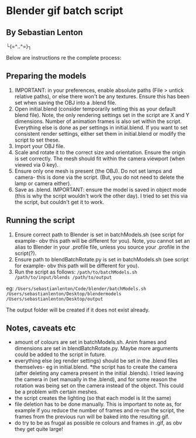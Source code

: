 # Blender gif batch script
## By Sebastian Lenton

└(=^‥^=)┐

Below are instructions re the complete process:

## Preparing the models
1. IMPORTANT: in your preferences, enable absolute paths (File > untick relative paths), or else there won't be any textures. Ensure this has been set when saving the OBJ into a .blend file.
2. Open initial.blend (consider temporarily setting this as your default blend file). Note, the only rendering settings set in the script are X and Y dimensions. Number of animation frames is also set within the script. Everything else is done as per settings in initial.blend. If you want to set consistent render settings, either set them in initial.blend or modify the script to set these.
3. Import your OBJ file.
4. Scale and rotate it to the correct size and orientation. Ensure the origin is set correctly. The mesh should fit within the camera viewport (when viewed via 0 key).
5. Ensure only one mesh is present (the OBJ). Do not set lamps and camera- this is done via the script. (But, you do not need to delete the lamp or camera either).
6. Save as .blend. IMPORTANT: ensure the model is saved in object mode (this is why the script wouldn't work the other day). I tried to set this via the script, but couldn't get it to work.

## Running the script
1. Ensure correct path to Blender is set in batchModels.sh (see script for example- obv this path will be different for you).
Note, you cannot set an alias to Blender in your .profile file, unless you source your .profile in the script(?).
2. Ensure path to blendBatchRotate.py is set in batchModels.sh (see script for example- obv this path will be different for you).
3. Run the script as follows:
`/path/to/batchModels.sh /path/to/input/blends /path/to/output`

eg: `/Users/sebastianlenton/Code/blender/batchModels.sh /Users/sebastianlenton/Desktop/blendermodels /Users/sebastianlenton/Desktop/output`

The output folder will be created if it does not exist already.

## Notes, caveats etc
* amount of colours are set in batchModels.sh. Anim frames and dimensions are set in blendBatchRotate.py. Maybe more arguments could be added to the script in future.
* everything else (eg render settings) should be set in the .blend files themselves- eg in initial.blend.
*the script has to create the camera (after deleting any camera present in the initial .blends). I tried leaving the camera in (set manually in the .blend), and for some reason the rotation was being set on the camera instead of the object. This could be a problem with certain meshes.
* the script creates the lighting (so that each model is lit the same)
* file deletion has to be done manually. This is important to note as, for example if you reduce the number of frames and re-run the script, the frames from the previous run will be baked into the resulting gif.
* do try to be as frugal as possible re colours and frames in .gif, as obv they get quite large!

